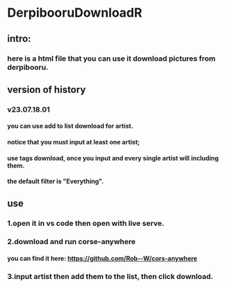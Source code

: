 # DerpibooruDownloadR
## intro:
### here is a html file that you can use it download pictures from derpibooru.
## version of history
### v23.07.18.01
#### you can use add to list download for artist.
#### notice that you must input at least one artist;
#### use tags download, once you input and every single artist will including them.

#### the default filter is "Everything".

## use
### 1.open it in vs code then open with live serve.
### 2.download and run corse-anywhere
#### you can find it here: https://github.com/Rob--W/cors-anywhere
### 3.input artist then add them to the list, then click download.
